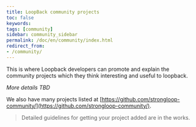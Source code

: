 ```yaml
---
title: LoopBack community projects
toc: false
keywords:
tags: [community]
sidebar: community_sidebar
permalink: /doc/en/community/index.html
redirect_from:
- /community/
---
```


This is where Loopback developers can promote and explain the community projects which they think interesting and useful to loopback.

_More details TBD_

We also have many projects listed at [https://github.com/strongloop-community/](https://github.com/strongloop-community/).

> Detailed guidelines for getting your project added are in the works.

